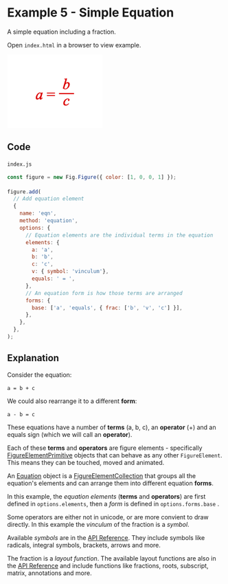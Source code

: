 # Example 5 - Simple Equation

A simple equation including a fraction.

Open `index.html` in a browser to view example.

![](example.png)

## Code
`index.js`
```js
const figure = new Fig.Figure({ color: [1, 0, 0, 1] });

figure.add(
  // Add equation element
  {
    name: 'eqn',
    method: 'equation',
    options: {
      // Equation elements are the individual terms in the equation
      elements: {
        a: 'a',
        b: 'b',
        c: 'c',
        v: { symbol: 'vinculum'},
        equals: ' = ',
      },
      // An equation form is how those terms are arranged
      forms: {
        base: ['a', 'equals', { frac: ['b', 'v', 'c'] }],
      },
    },
  },
);

```

## Explanation

Consider the equation:

```
a = b + c
```

We could also rearrange it to a different **form**:

```
a - b = c
```

These equations have a number of **terms** (a, b, c), an **operator** (+) and an equals sign (which we will call an **operator**).

Each of these **terms** and **operators** are figure elements - specifically [FigureElementPrimitive](https://airladon.github.io/FigureOne/#figureelementprimitive) objects that can behave as any other `FigureElement`. This means they can be touched, moved and animated.

An [Equation](https://airladon.github.io/FigureOne/#equation) object is a [FigureElementCollection](https://airladon.github.io/FigureOne/#figureelementcollection) that groups all the equation's elements and can arrange them into different equation **forms**.

In this example, the *equation elements* (**terms** and **operators**) are first defined in `options.elements`, then a *form* is defined in `options.forms.base` .

Some operators are either not in unicode, or are more convient to draw directly. In this example the *vinculum* of the fraction is a *symbol*.

Available *symbols* are in the [API Reference](https://airladon.github.io/FigureOne/#equation-symbols). They include symbols like radicals, integral symbols, brackets, arrows and more.

The fraction is a *layout function*. The available layout functions are also in the [API Reference](https://airladon.github.io/FigureOne/#equation-layout) and include functions like fractions, roots, subscript, matrix, annotations and more.

